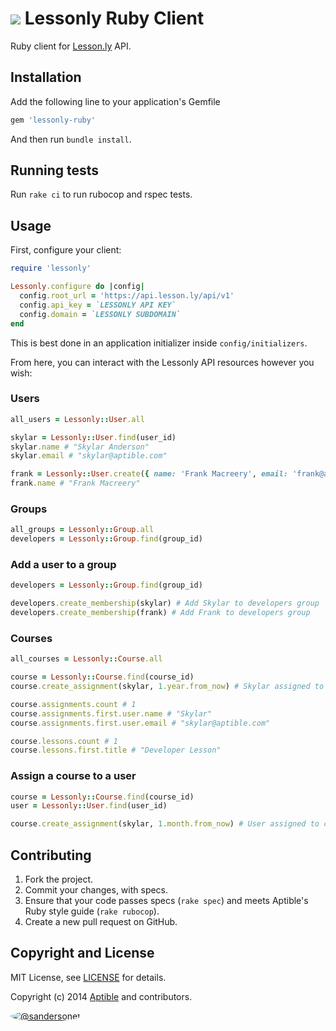 # ![](https://raw.github.com/aptible/straptible/master/lib/straptible/rails/templates/public.api/icon-60px.png) Lessonly Ruby Client


Ruby client for [Lesson.ly](http://lesson.ly) API.


## Installation

Add the following line to your application's Gemfile

```ruby
gem 'lessonly-ruby'
```

And then run `bundle install`.

## Running tests

Run `rake ci` to run rubocop and rspec tests.

## Usage

First, configure your client:

```ruby
require 'lessonly'

Lessonly.configure do |config|
  config.root_url = 'https://api.lesson.ly/api/v1'
  config.api_key = `LESSONLY API KEY`
  config.domain = `LESSONLY SUBDOMAIN`
end
```

This is best done in an application initializer inside `config/initializers`.

From here, you can interact with the Lessonly API resources however you wish:

### Users

```ruby
all_users = Lessonly::User.all

skylar = Lessonly::User.find(user_id)
skylar.name # "Skylar Anderson"
skylar.email # "skylar@aptible.com"

frank = Lessonly::User.create({ name: 'Frank Macreery', email: 'frank@aptible.com', role: 'learner' })
frank.name # "Frank Macreery"
```

### Groups

```ruby
all_groups = Lessonly::Group.all
developers = Lessonly::Group.find(group_id)
```

### Add a user to a group

```ruby
developers = Lessonly::Group.find(group_id)

developers.create_membership(skylar) # Add Skylar to developers group
developers.create_membership(frank) # Add Frank to developers group
```

### Courses

```ruby
all_courses = Lessonly::Course.all

course = Lessonly::Course.find(course_id)
course.create_assignment(skylar, 1.year.from_now) # Skylar assigned to course, due in 1 year

course.assignments.count # 1
course.assignments.first.user.name # "Skylar"
course.assignments.first.user.email # "skylar@aptible.com"

course.lessons.count # 1
course.lessons.first.title # "Developer Lesson"
```

### Assign a course to a user

```ruby
course = Lessonly::Course.find(course_id)
user = Lessonly::User.find(user_id)

course.create_assignment(skylar, 1.month.from_now) # User assigned to course, due in a month
```

## Contributing

1. Fork the project.
1. Commit your changes, with specs.
1. Ensure that your code passes specs (`rake spec`) and meets Aptible's Ruby style guide (`rake rubocop`).
1. Create a new pull request on GitHub.

## Copyright and License

MIT License, see [LICENSE](LICENSE.md) for details.

Copyright (c) 2014 [Aptible](https://www.aptible.com) and contributors.

[<img src="https://s.gravatar.com/avatar/9b58236204e844e3181e43e05ddb0809?s=60" style="border-radius: 50%;" alt="@sandersonet" />](https://github.com/sandersonet)